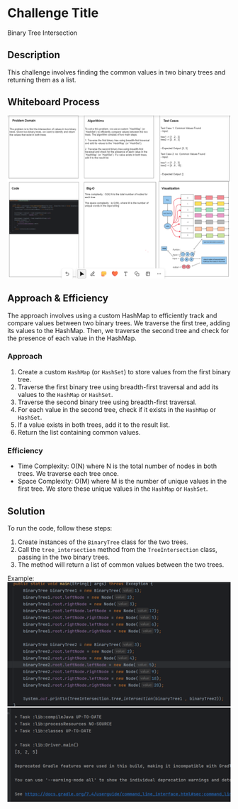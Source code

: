 # Challenge Title
Binary Tree Intersection

## Description
This challenge involves finding the common values in two binary trees and returning them as a list.

## Whiteboard Process
![Whiteboard](../../assets/Screenshot%202023-11-08%20225038.png)

## Approach & Efficiency
The approach involves using a custom HashMap to efficiently track and compare values between two binary trees. We traverse the first tree, adding its values to the HashMap. Then, we traverse the second tree and check for the presence of each value in the HashMap.

### Approach
1. Create a custom `HashMap` (or `HashSet`) to store values from the first binary tree.
2. Traverse the first binary tree using breadth-first traversal and add its values to the `HashMap` or `HashSet`.
3. Traverse the second binary tree using breadth-first traversal.
4. For each value in the second tree, check if it exists in the `HashMap` or `HashSet`.
5. If a value exists in both trees, add it to the result list.
6. Return the list containing common values.

### Efficiency
- Time Complexity: O(N) where N is the total number of nodes in both trees. We traverse each tree once.
- Space Complexity: O(M) where M is the number of unique values in the first tree. We store these unique values in the `HashMap` or `HashSet`.

## Solution
To run the code, follow these steps:

1. Create instances of the `BinaryTree` class for the two trees.
2. Call the `tree_intersection` method from the `TreeIntersection` class, passing in the two binary trees.
3. The method will return a list of common values between the two trees.

Example:
![example input](../../assets/Screenshot%202023-11-08%20221435.png)
![example output](../../assets/Screenshot%202023-11-08%20222136.png)